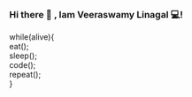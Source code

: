 ### Hi there 👋 , Iam Veeraswamy Linagal  💻!

while(alive){\
  eat();\
  sleep();\
  code();\
  repeat();\
}



<!--
**veeraswamylingala/veeraSwamyLingala** is a ✨ _special_ ✨ repository because its `README.md` (this file) appears on your GitHub profile.

Here are some ideas to get you started:

- 🔭 I’m currently working on Flutter--




-->
